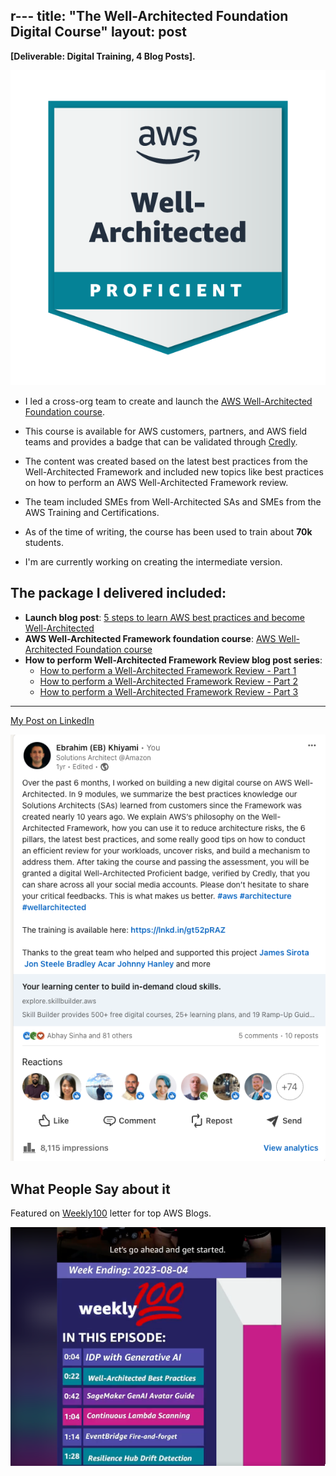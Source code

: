 r---
title:  "The Well-Architected Foundation Digital Course"
layout: post
---

**[Deliverable: Digital Training, 4 Blog Posts].**


![wa](/assets/wa.png) 

* I led a cross-org team to create and launch the [AWS Well-Architected Foundation course](https://explore.skillbuilder.aws/learn/course/external/view/elearning/108/aws-well-architected-foundations).

* This course is available for AWS customers, partners, and AWS field teams and provides a badge that can be validated through [Credly](https://info.credly.com/).

* The content was created based on the latest best practices from the Well-Architected Framework and included new topics like best practices on how to perform an AWS Well-Architected Framework review.

* The team included SMEs from Well-Architected SAs and SMEs from the AWS Training and Certifications.

* As of the time of writing, the course has been used to train about **70k** students.

* I'm are currently working on creating the intermediate version.


## The package I delivered included:

- **Launch blog post**: [5 steps to learn AWS best practices and become Well-Architected](https://aws.amazon.com/blogs/training-and-certification/5-steps-to-learn-aws-best-practices-and-become-well-architected/)
- **AWS Well-Architected Framework foundation course**: [AWS Well-Architected Foundation course](https://explore.skillbuilder.aws/learn/course/external/view/elearning/108/aws-well-architected-foundations)
- **How to perform Well-Architected Framework Review blog post series**:
  - [How to perform a Well-Architected Framework Review - Part 1](https://aws.amazon.com/blogs/mt/how-to-perform-a-well-architected-framework-review-part1/)
  - [How to perform a Well-Architected Framework Review - Part 2](https://aws.amazon.com/blogs/mt/how-to-perform-a-well-architected-framework-review-part2/)
  - [How to perform a Well-Architected Framework Review - Part 3](https://aws.amazon.com/blogs/mt/how-to-perform-a-well-architected-framework-review-part3/)
 
***

[My Post on LinkedIn](https://www.linkedin.com/posts/eb-khiyami_your-learning-center-to-build-in-demand-cloud-activity-7084204478853246976-gtEj?utm_source=share&utm_medium=member_desktop)

![post](/assets/wa-post.png) 

## What People Say about it

Featured on [Weekly100](https://www.linkedin.com/posts/johnataws_weekly100-follow-episode30-activity-7094318774895443968-v8IU?utm_source=share&utm_medium=member_desktop) letter for top AWS Blogs.

![weekly](/assets/weekly.png) 
